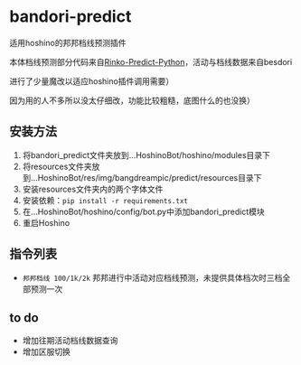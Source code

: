 # bandori-predict
适用hoshino的邦邦档线预测插件

本体档线预测部分代码来自[Rinko-Predict-Python](https://github.com/Electronicute/Rinko-Predict-Python)，活动与档线数据来自besdori

进行了少量魔改以适应hoshino插件调用需要）

因为用的人不多所以没太仔细改，功能比较粗糙，底图什么的也没换）

## 安装方法

1. 将bandori_predict文件夹放到...HoshinoBot/hoshino/modules目录下
2. 将resources文件夹放到...HoshinoBot/res/img/bangdreampic/predict/resources目录下
3. 安装resources文件夹内的两个字体文件
4. 安装依赖：`pip install -r requirements.txt`
5. 在...HoshinoBot/hoshino/config/bot.py中添加bandori_predict模块
6. 重启Hoshino

## 指令列表

- `邦邦档线 100/1k/2k`  邦邦进行中活动对应档线预测，未提供具体档次时三档全部预测一次

## to do

- 增加往期活动档线数据查询
- 增加区服切换